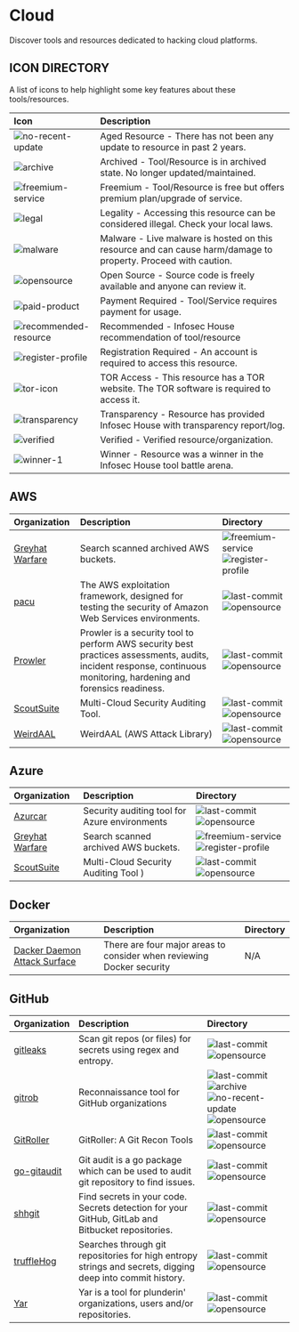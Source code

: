 # Cloud

Discover tools and resources dedicated to hacking cloud platforms.

## ICON DIRECTORY

A list of icons to help highlight some key features about these tools/resources.

| Icon | Description |
| :--- | :--- |
| ![no-recent-update](https://raw.githubusercontent.com/InfosecHouse/InfosecHouse/main/icons/no-recent-update.png) | Aged Resource - There has not been any update to resource in past 2 years. |
| ![archive](https://raw.githubusercontent.com/InfosecHouse/InfosecHouse/main/icons/archive.png) | Archived - Tool/Resource is in archived state. No longer updated/maintained. |
| ![freemium-service](https://raw.githubusercontent.com/InfosecHouse/InfosecHouse/main/icons/freemium-service.png) | Freemium - Tool/Resource is free but offers premium plan/upgrade of service. |
| ![legal](https://raw.githubusercontent.com/InfosecHouse/InfosecHouse/main/icons/legal.png) | Legality - Accessing this resource can be considered illegal. Check your local laws. |
| ![malware](https://raw.githubusercontent.com/InfosecHouse/InfosecHouse/main/icons/malware.png) | Malware - Live malware is hosted on this resource and can cause harm/damage to property. Proceed with caution. |
| ![opensource](https://raw.githubusercontent.com/InfosecHouse/InfosecHouse/main/icons/opensource.png) | Open Source - Source code is freely available and anyone can review it. |
| ![paid-product](https://raw.githubusercontent.com/InfosecHouse/InfosecHouse/main/icons/paid-product.png) | Payment Required - Tool/Service requires payment for usage. |
| ![recommended-resource](https://raw.githubusercontent.com/InfosecHouse/InfosecHouse/main/icons/recommended-resource.png) | Recommended - Infosec House recommendation of tool/resource |
| ![register-profile](https://raw.githubusercontent.com/InfosecHouse/InfosecHouse/main/icons/register-profile.png) | Registration Required - An account is required to access this resource. |
| ![tor-icon](https://raw.githubusercontent.com/InfosecHouse/InfosecHouse/main/icons/tor-icon.png) | TOR Access - This resource has a TOR website. The TOR software is required to access it. |
| ![transparency](https://raw.githubusercontent.com/InfosecHouse/InfosecHouse/main/icons/transparency.png) | Transparency - Resource has provided Infosec House with transparency report/log. |
| ![verified](https://raw.githubusercontent.com/InfosecHouse/InfosecHouse/main/icons/verified.png) | Verified - Verified resource/organization. |
| ![winner-1](https://raw.githubusercontent.com/InfosecHouse/InfosecHouse/main/icons/winner.png) | Winner - Resource was a winner in the Infosec House tool battle arena. |

## AWS

| Organization | Description | Directory |
| :--- | :--- | :--- |
| [Greyhat Warfare](https://buckets.grayhatwarfare.com/) | Search scanned archived AWS buckets. | ![freemium-service](https://raw.githubusercontent.com/InfosecHouse/InfosecHouse/main/icons/freemium-service.png) ![register-profile](https://raw.githubusercontent.com/InfosecHouse/InfosecHouse/main/icons/register-profile.png) |
| [pacu](https://github.com/RhinoSecurityLabs/pacu) | The AWS exploitation framework, designed for testing the security of Amazon Web Services environments. | ![last-commit](https://img.shields.io/github/last-commit/RhinoSecurityLabs/pacu?color=947cb0&style=flat-square) ![opensource](https://raw.githubusercontent.com/InfosecHouse/InfosecHouse/main/icons/opensource.png) |
| [Prowler](https://github.com/toniblyx/prowler) | Prowler is a security tool to perform AWS security best practices assessments, audits, incident response, continuous monitoring, hardening and forensics readiness. | ![last-commit](https://img.shields.io/github/last-commit/toniblyx/prowler?color=947cb0&style=flat-square) ![opensource](https://raw.githubusercontent.com/InfosecHouse/InfosecHouse/main/icons/opensource.png) |
| [ScoutSuite](https://github.com/nccgroup/ScoutSuite) | Multi-Cloud Security Auditing Tool. | ![last-commit](https://img.shields.io/github/last-commit/nccgroup/ScoutSuite?color=947cb0&style=flat-square) ![opensource](https://raw.githubusercontent.com/InfosecHouse/InfosecHouse/main/icons/opensource.png) |
| [WeirdAAL](https://github.com/carnal0wnage/weirdAAL) | WeirdAAL (AWS Attack Library) | ![last-commit](https://img.shields.io/github/last-commit/carnal0wnage/weirdAAL?color=947cb0&style=flat-square) ![opensource](https://raw.githubusercontent.com/InfosecHouse/InfosecHouse/main/icons/opensource.png) |

## Azure

| Organization | Description | Directory |
| :--- | :--- | :--- |
| [Azurcar](https://github.com/nccgroup/azucar) | Security auditing tool for Azure environments | ![last-commit](https://img.shields.io/github/last-commit/nccgroup/azucar?color=947cb0&style=flat-square) ![opensource](https://raw.githubusercontent.com/InfosecHouse/InfosecHouse/main/icons/opensource.png) |
| [Greyhat Warfare](https://buckets.grayhatwarfare.com/) | Search scanned archived AWS buckets. | ![freemium-service](https://raw.githubusercontent.com/InfosecHouse/InfosecHouse/main/icons/freemium-service.png) ![register-profile](https://raw.githubusercontent.com/InfosecHouse/InfosecHouse/main/icons/register-profile.png) |
| [ScoutSuite](https://github.com/nccgroup/ScoutSuite) | Multi-Cloud Security Auditing Tool ) | ![last-commit](https://img.shields.io/github/last-commit/nccgroup/ScoutSuite?color=947cb0&style=flat-square) ![opensource](https://raw.githubusercontent.com/InfosecHouse/InfosecHouse/main/icons/opensource.png) |

## Docker

| Organization | Description | Directory |
| :--- | :--- | :--- |
| [Dacker Daemon Attack Surface](https://docs.docker.com/engine/security/#docker-daemon-attack-surface) | There are four major areas to consider when reviewing Docker security | N/A |

## GitHub

| Organization | Description | Directory |
| :--- | :--- | :--- |
| [gitleaks](https://github.com/zricethezav/gitleaks) | Scan git repos \(or files\) for secrets using regex and entropy. | ![last-commit](https://img.shields.io/github/last-commit/zricethezav/gitleaks?color=947cb0&style=flat-square) ![opensource](https://raw.githubusercontent.com/InfosecHouse/InfosecHouse/main/icons/opensource.png) |
| [gitrob](https://github.com/michenriksen/gitrob) | Reconnaissance tool for GitHub organizations | ![last-commit](https://img.shields.io/github/last-commit/michenriksen/gitrob?color=947cb0&style=flat-square) ![archive](https://raw.githubusercontent.com/InfosecHouse/InfosecHouse/main/icons/archive.png) ![no-recent-update](https://raw.githubusercontent.com/InfosecHouse/InfosecHouse/main/icons/no-recent-update.png) ![opensource](https://raw.githubusercontent.com/InfosecHouse/InfosecHouse/main/icons/opensource.png) |
| [GitRoller](https://github.com/mansoorr123/GitRoller) | GitRoller: A Git Recon Tools | ![last-commit](https://img.shields.io/github/last-commit/mansoorr123/GitRoller?color=947cb0&style=flat-square) ![opensource](https://raw.githubusercontent.com/InfosecHouse/InfosecHouse/main/icons/opensource.png) |
| [go-gitaudit](https://github.com/r-pai/go-gitaudit) | Git audit is a go package which can be used to audit git repository to find issues. | ![last-commit](https://img.shields.io/github/last-commit/r-pai/go-gitaudit?color=947cb0&style=flat-square) ![opensource](https://raw.githubusercontent.com/InfosecHouse/InfosecHouse/main/icons/opensource.png) |
| [shhgit](https://github.com/eth0izzle/shhgit) | Find secrets in your code. Secrets detection for your GitHub, GitLab and Bitbucket repositories. | ![last-commit](https://img.shields.io/github/last-commit/eth0izzle/shhgit?color=947cb0&style=flat-square) ![opensource](https://raw.githubusercontent.com/InfosecHouse/InfosecHouse/main/icons/opensource.png) |
| [truffleHog](https://github.com/trufflesecurity/truffleHog) | Searches through git repositories for high entropy strings and secrets, digging deep into commit history. | ![last-commit](https://img.shields.io/github/last-commit/trufflesecurity/truffleHog?color=947cb0&style=flat-square) ![opensource](https://raw.githubusercontent.com/InfosecHouse/InfosecHouse/main/icons/opensource.png) |
| [Yar](https://github.com/nielsing/yar) | Yar is a tool for plunderin' organizations, users and/or repositories. | ![last-commit](https://img.shields.io/github/last-commit/nielsing/yar?color=947cb0&style=flat-square) ![opensource](https://raw.githubusercontent.com/InfosecHouse/InfosecHouse/main/icons/opensource.png) |